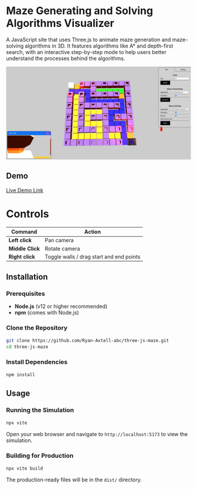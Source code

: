 # Maze Generating and Solving Algorithms Visualizer

A JavaScript site that uses Three.js to animate maze generation and maze-solving algorithms in 3D. It features algorithms like A\* and depth-first search, with an interactive step-by-step mode to help users better understand the processes behind the algorithms.


![Cloth Simulation Screenshot](https://github.com/Ryan-Axtell-abc/three-js-maze/blob/main/assets/screenshot.png)

## Demo

[Live Demo Link](https://maze.ryanaxtell.dev/)

# Controls

| Command          | Action                                   |
|------------------|------------------------------------------|
| **Left click**   | Pan camera                               |
| **Middle Click** | Rotate camera                            |
| **Right click**  | Toggle walls / drag start and end points |

## Installation

### Prerequisites

- **Node.js** (v12 or higher recommended)
- **npm** (comes with Node.js)

### Clone the Repository

```bash
git clone https://github.com/Ryan-Axtell-abc/three-js-maze.git
cd three-js-maze
```

### Install Dependencies

```bash
npm install
```

## Usage

### Running the Simulation

```bash
npx vite
```

Open your web browser and navigate to `http://localhost:5173` to view the simulation.

### Building for Production

```bash
npx vite build
```

The production-ready files will be in the `dist/` directory.